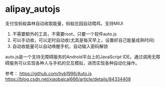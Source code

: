 # alipay_autojs
支付宝蚂蚁森林自动收取能量，蚂蚁庄园自动喂鸡，支持MIUI

1. 不需要额外的工具，不需要root，只要一个软件auto.js
2. 可以手动收，可以定时自动收(尤其是每天早上，设置好自己能量成熟时间)
3. 自动收能量可以自动唤醒手机，自动输入密码解锁

auto.js是一个支持无障碍服务的Android平台上的JavaScript IDE。通过调用无障碍服务可以实现各种人与手机的交互模拟，进而实现各种自动化操作。

参考：
https://github.com/hyb1996/Auto.js
https://blog.csdn.net/xiaobaicai666/article/details/84334408
